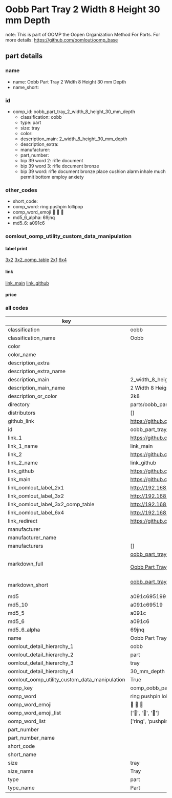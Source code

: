 # Oobb Part Tray 2 Width 8 Height 30 mm Depth  

note: This is part of OOMP the Oopen Organization Method For Parts. For more details: https://github.com/oomlout/oomp_base

##  part details
  







### name
* name: Oobb Part Tray 2 Width 8 Height 30 mm Depth
* name_short: 
### id
* oomp_id: oobb_part_tray_2_width_8_height_30_mm_depth
  * classification: oobb
  * type: part
  * size: tray
  * color: 
  * description_main: 2_width_8_height_30_mm_depth
  * description_extra: 
  * manufacturer: 
  * part_number: 
  * bip 39 word 2: rifle document
  * bip 39 word 3: rifle document bronze
  * bip 39 word: rifle document bronze place cushion alarm inhale much permit bottom employ anxiety

### other_codes
* short_code: 
* oomp_word: ring pushpin lollipop
* oomp_word_emoji :ring: :pushpin: :lollipop:
* md5_6_alpha: 69jnq
* md5_6: a091c6






### oomlout_oomp_utility_custom_data_manipulation
#### label print
[3x2](http://192.168.1.245:1112/?label=oomp%2069jnq)
[3x2_oomp_table](http://192.168.1.108:1112/?label=oomp%2069jnq)
[2x1](http://192.168.1.242:1112/?label=oomp%2069jnq)
[6x4](http://192.168.1.55:1112/?label=oomp%2069jnq)    

#### link

[link_main](https://github.com/oomlout/oomlout_oomp_version_1_messy/tree/main/parts/oobb_part_tray_2_width_8_height_30_mm_depth) [link_github](https://github.com/oomlout/oomlout_oomp_version_1_messy/tree/main/parts/oobb_part_tray_2_width_8_height_30_mm_depth)                             

#### price







### all codes 
| key | value |  
| --- | --- |  
| classification | oobb |  
| classification_name | Oobb |  
| color |  |  
| color_name |  |  
| description_extra |  |  
| description_extra_name |  |  
| description_main | 2_width_8_height_30_mm_depth |  
| description_main_name | 2 Width 8 Height 30 mm Depth |  
| description_or_color | 2k8 |  
| directory | parts/oobb_part_tray_2_width_8_height_30_mm_depth |  
| distributors | [] |  
| github_link | https://github.com/oomlout/oomlout_oomp_part_src/tree/main/parts/oobb_part_tray_2_width_8_height_30_mm_depth |  
| id | oobb_part_tray_2_width_8_height_30_mm_depth |  
| link_1 | https://github.com/oomlout/oomlout_oomp_version_1_messy/tree/main/parts/oobb_part_tray_2_width_8_height_30_mm_depth |  
| link_1_name | link_main |  
| link_2 | https://github.com/oomlout/oomlout_oomp_version_1_messy/tree/main/parts/oobb_part_tray_2_width_8_height_30_mm_depth |  
| link_2_name | link_github |  
| link_github | https://github.com/oomlout/oomlout_oomp_version_1_messy/tree/main/parts/oobb_part_tray_2_width_8_height_30_mm_depth |  
| link_main | https://github.com/oomlout/oomlout_oomp_version_1_messy/tree/main/parts/oobb_part_tray_2_width_8_height_30_mm_depth |  
| link_oomlout_label_2x1 | http://192.168.1.242:1112/?label=oomp%2069jnq |  
| link_oomlout_label_3x2 | http://192.168.1.245:1112/?label=oomp%2069jnq |  
| link_oomlout_label_3x2_oomp_table | http://192.168.1.108:1112/?label=oomp%2069jnq |  
| link_oomlout_label_6x4 | http://192.168.1.55:1112/?label=oomp%2069jnq |  
| link_redirect | https://github.com/oomlout/oomlout_oomp_version_1_messy/tree/main/parts/oobb_part_tray_2_width_8_height_30_mm_depth |  
| manufacturer |  |  
| manufacturer_name |  |  
| manufacturers | [] |  
| markdown_full | [oobb_part_tray_2_width_8_height_30_mm_depth](none)<br>[](none)<br>[Oobb Part Tray 2 Width 8 Height 30 Mm Depth](none)<br><br> |  
| markdown_short | [oobb_part_tray_2_width_8_height_30_mm_depth](none)<br><br> |  
| md5 | a091c69519910e74171b3a5c39501dcd |  
| md5_10 | a091c69519 |  
| md5_5 | a091c |  
| md5_6 | a091c6 |  
| md5_6_alpha | 69jnq |  
| name | Oobb Part Tray 2 Width 8 Height 30 mm Depth |  
| oomlout_detail_hierarchy_1 | oobb |  
| oomlout_detail_hierarchy_2 | part |  
| oomlout_detail_hierarchy_3 | tray |  
| oomlout_detail_hierarchy_4 | 30_mm_depth |  
| oomlout_oomp_utility_custom_data_manipulation | True |  
| oomp_key | oomp_oobb_part_tray_2_width_8_height_30_mm_depth |  
| oomp_word | ring pushpin lollipop |  
| oomp_word_emoji | :ring: :pushpin: :lollipop: |  
| oomp_word_emoji_list | [':ring:', ':pushpin:', ':lollipop:'] |  
| oomp_word_list | ['ring', 'pushpin', 'lollipop'] |  
| part_number |  |  
| part_number_name |  |  
| short_code |  |  
| short_name |  |  
| size | tray |  
| size_name | Tray |  
| type | part |  
| type_name | Part |  
